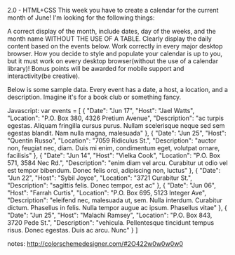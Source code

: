 2.0 - HTML+CSS
This week you have to create a calendar for the current month of June! I'm looking for the following things:
 
A correct display of the month, include dates, day of the weeks, and the month name WITHOUT THE USE OF A TABLE.
Clearly display the daily content based on the events below.
Work correctly in every major desktop browser.
How you decide to style and populate your calendar is up to you, but it must work on every desktop browser(without the use of a calendar library)! Bonus points will be awarded for mobile support and interactivity(be creative).
 
 
Below is some sample data. Every event has a date, a host, a location, and a description. Imagine it's for a book club or something fancy.
 
Javascript:
var events = [ { "Date": "Jun 17", "Host": "Jael Watts", "Location": "P.O. Box 380, 4326 Pretium Avenue", "Description": "ac turpis egestas. Aliquam fringilla cursus purus. Nullam scelerisque neque sed sem egestas blandit. Nam nulla magna, malesuada" }, { "Date": "Jun 25", "Host": "Quentin Russo", "Location": "7059 Ridiculus St.", "Description": "auctor non, feugiat nec, diam. Duis mi enim, condimentum eget, volutpat ornare, facilisis" }, { "Date": "Jun 14", "Host": "Vielka Cook", "Location": "P.O. Box 571, 3584 Nec Rd.", "Description": "enim diam vel arcu. Curabitur ut odio vel est tempor bibendum. Donec felis orci, adipiscing non, luctus" }, { "Date": "Jun 22", "Host": "Sybil Joyce", "Location": "3721 Curabitur St.", "Description": "sagittis felis. Donec tempor, est ac" }, { "Date": "Jun 06", "Host": "Farrah Curtis", "Location": "P.O. Box 695, 5123 Integer Ave", "Description": "eleifend nec, malesuada ut, sem. Nulla interdum. Curabitur dictum. Phasellus in felis. Nulla tempor augue ac ipsum. Phasellus vitae" }, { "Date": "Jun 25", "Host": "Malachi Ramsey", "Location": "P.O. Box 843, 3720 Pede St.", "Description": "vehicula. Pellentesque tincidunt tempus risus. Donec egestas. Duis ac arcu. Nunc" } ]

notes:
http://colorschemedesigner.com/#2O422w0w0w0w0